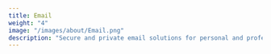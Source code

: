 ```yaml
---
title: Email
weight: "4"
image: "/images/about/Email.png"
description: "Secure and private email solutions for personal and professional use."
---
```

